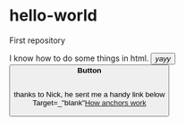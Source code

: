 # hello-world
First repository
<body>
I know how to do some things in html.
  <button><em>yayy</em> <br>
    <button><strong>Button</strong>
      <p>
  
  <br>
thanks to Nick, he sent me a handy link below
<br>
Target=_"blank"<a href="https://developer.mozilla.org/en-US/docs/Web/HTML/Element/a">How anchors work</a>
</p>
<body>
